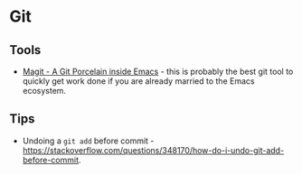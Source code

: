 # Git

## Tools

- [Magit - A Git Porcelain inside Emacs](https://magit.vc) - this is probably
  the best git tool to quickly get work done if you are already married to the
  Emacs ecosystem.

## Tips

- Undoing a `git add` before commit -
  <https://stackoverflow.com/questions/348170/how-do-i-undo-git-add-before-commit>.
